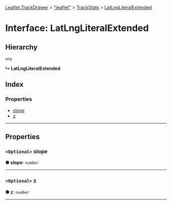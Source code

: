 [Leaflet.TrackDrawer](../README.md) > ["leaflet"](../modules/_leaflet_.md) > [TrackStats](../modules/_leaflet_.trackstats.md) > [LatLngLiteralExtended](../interfaces/_leaflet_.trackstats.latlngliteralextended.md)

# Interface: LatLngLiteralExtended

## Hierarchy

 `any`

**↳ LatLngLiteralExtended**

## Index

### Properties

* [slope](_leaflet_.trackstats.latlngliteralextended.md#slope)
* [z](_leaflet_.trackstats.latlngliteralextended.md#z)

---

## Properties

<a id="slope"></a>

### `<Optional>` slope

**● slope**: *`number`*

___
<a id="z"></a>

### `<Optional>` z

**● z**: *`number`*

___

